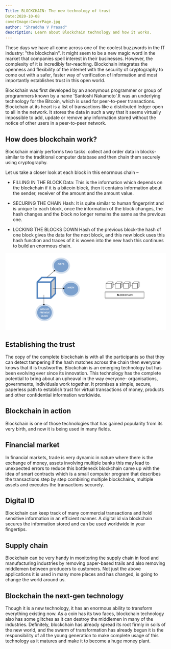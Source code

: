 ```yaml
---
Title: BLOCKCHAIN: The new technology of trust
Date:2020-10-08
coverImage:CoverPage.jpg
author: "Shraddha V Prasad"
description: Learn about Blockchain technology and how it works.
---
```

These days we have all come across one of the coolest buzzwords in the IT industry: "the blockchain". It might seem to be a new magic word in the market that companies spell interest in their businesses. However, the complexity of it is incredibly far-reaching. Blockchain integrates the openness and flexibility of the internet with the security of cryptography to come out with a safer, faster way of verification of information and most importantly establishes trust in this open world.

Blockchain was first developed by an anonymous programmer or group of programmers known by a name 'Santoshi Nakamoto'.It was an underlying technology for the Bitcoin, which is used for peer-to-peer transactions. Blockchain at its heart is a list of transactions like a distributed ledger open to all in the network. It stores the data in such a way that it seems virtually impossible to add, update or remove any information stored without the notice of other users in a peer-to-peer network.

## How does blockchain work?

Blockchain mainly performs two tasks: collect and order data in blocks- similar to the traditional computer database and then chain them securely using cryptography.

Let us take a closer look at each block in this enormous chain –

 - FILLING  IN THE BLOCK
Data: This is the information which depends on the blockchain if it is a bitcoin block, then it contains information about the sender, receiver of the amount and the amount value.

 - SECURING THE CHAIN
Hash: It is quite similar to human fingerprint and is unique to each block, once the information of the block changes, the hash changes and the block no longer remains the same as the previous one.

 - LOCKING THE BLOCKS DOWN
Hash of the previous block-the hash of one block gives the data for the next block, and this new block uses this hash function and traces of it is woven into the new hash this continues to build an enormous chain.

![Blockchain](block.png)

## Establishing the trust

The copy of the complete blockchain is with all the participants so that they can detect tampering if the hash matches across the chain then everyone knows that it is trustworthy.
Blockchain is an emerging technology but has been evolving ever since its innovation. This technology has the complete potential to bring about an upheaval in the way everyone- organisations, governments, individuals work together. It promises a simple, secure, paperless path to establish trust for virtual transactions of money, products and other confidential information worldwide.

## Blockchain in action

Blockchain is one of those technologies that has gained popularity from its very birth, and now it is being used in many fields.

## Financial market

In financial markets, trade is very dynamic in nature where there is the exchange of money, assets involving multiple banks this may lead to unexpected errors to reduce this bottleneck blockchain came up with the idea of smart contracts which is a small computer program that describes the transactions step by step combining multiple blockchains, multiple assets and executes the transactions securely.

## Digital ID

Blockchain can keep track of many commercial transactions and hold sensitive information in an efficient manner. A digital id via blockchain secures the information stored and can be used worldwide in your fingertips.

## Supply chain

Blockchain can be very handy in monitoring the supply chain in food and manufacturing industries by removing paper-based trails and also removing middlemen between producers to customers. Not just the above applications it is used in many more places and has changed, is going to change the world around us.

## Blockchain the next-gen technology

Though it is a new technology, it has an enormous ability to transform everything existing now. As a coin has its two faces, blockchain technology also has some glitches as it can destroy the middlemen in many of the industries.
Definitely, blockchain has already spread its root firmly in soils of the new world, and the swarm of transformation has already begun it is the responsibility of all the young generation to make complete usage of this technology as it matures and make it to become a huge money plant.
